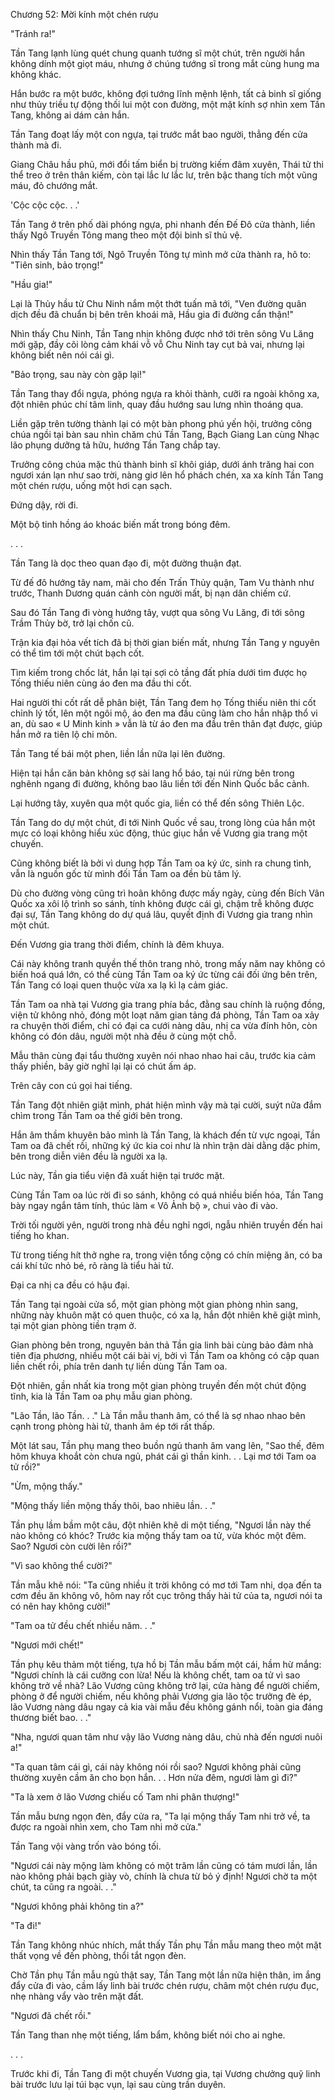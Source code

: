 




Chương 52: Mời kính một chén rượu


"Tránh ra!"

Tần Tang lạnh lùng quét chung quanh tướng sĩ một chút, trên người hắn không dính một giọt máu, nhưng ở chúng tướng sĩ trong mắt cùng hung ma không khác.

Hắn bước ra một bước, không đợi tướng lĩnh mệnh lệnh, tất cả binh sĩ giống như thủy triều tự động thối lui một con đường, một mặt kính sợ nhìn xem Tần Tang, không ai dám cản hắn.

Tần Tang đoạt lấy một con ngựa, tại trước mắt bao người, thẳng đến cửa thành mà đi.

Giang Châu hầu phủ, mới đổi tấm biển bị trường kiếm đâm xuyên, Thái tử thi thể treo ở trên thân kiếm, còn tại lắc lư lắc lư, trên bậc thang tích một vũng máu, đỏ chướng mắt.

'Cộc cộc cộc. . .'

Tần Tang ở trên phố dài phóng ngựa, phi nhanh đến Đế Đô cửa thành, liền thấy Ngô Truyền Tông mang theo một đội binh sĩ thủ vệ.

Nhìn thấy Tần Tang tới, Ngô Truyền Tông tự mình mở cửa thành ra, hô to: "Tiên sinh, bảo trọng!"

"Hầu gia!"

Lại là Thủy hầu tử Chu Ninh nắm một thớt tuấn mã tới, "Ven đường quân dịch đều đã chuẩn bị bên trên khoái mã, Hầu gia đi đường cẩn thận!"

Nhìn thấy Chu Ninh, Tần Tang nhịn không được nhớ tới trên sông Vu Lăng mới gặp, đầy cõi lòng cảm khái vỗ vỗ Chu Ninh tay cụt bả vai, nhưng lại không biết nên nói cái gì.

"Bảo trọng, sau này còn gặp lại!"

Tần Tang thay đổi ngựa, phóng ngựa ra khỏi thành, cưỡi ra ngoài không xa, đột nhiên phúc chí tâm linh, quay đầu hướng sau lưng nhìn thoáng qua.

Liền gặp trên tường thành lại có một bàn phong phú yến hội, trưởng công chúa ngồi tại bàn sau nhìn chăm chú Tần Tang, Bạch Giang Lan cùng Nhạc lão phụng dưỡng tả hữu, hướng Tần Tang chắp tay.

Trưởng công chúa mặc thủ thành binh sĩ khôi giáp, dưới ánh trăng hai con ngươi xán lạn như sao trời, nàng giơ lên hổ phách chén, xa xa kính Tần Tang một chén rượu, uống một hơi cạn sạch.

Đứng dậy, rời đi.

Một bộ tinh hồng áo khoác biến mất trong bóng đêm.

. . .

Tần Tang là dọc theo quan đạo đi, một đường thuận đạt.

Từ đế đô hướng tây nam, mãi cho đến Trấn Thủy quận, Tam Vu thành như trước, Thanh Dương quán cảnh còn người mất, bị nạn dân chiếm cứ.

Sau đó Tần Tang đi vòng hướng tây, vượt qua sông Vu Lăng, đi tới sông Trầm Thủy bờ, trở lại chốn cũ.

Trận kia đại hỏa vết tích đã bị thời gian biến mất, nhưng Tần Tang y nguyên có thể tìm tới một chút bạch cốt.

Tìm kiếm trong chốc lát, hắn lại tại sợi cỏ tầng đất phía dưới tìm được họ Tống thiếu niên cùng áo đen ma đầu thi cốt.

Hai người thi cốt rất dễ phân biệt, Tần Tang đem họ Tống thiếu niên thi cốt chỉnh lý tốt, lên một ngôi mộ, áo đen ma đầu cũng làm cho hắn nhập thổ vi an, dù sao « U Minh kinh » vẫn là từ áo đen ma đầu trên thân đạt được, giúp hắn mở ra tiên lộ chi môn.

Tần Tang tế bái một phen, liền lần nữa lại lên đường.

Hiện tại hắn căn bản không sợ sài lang hổ báo, tại núi rừng bên trong nghênh ngang đi đường, không bao lâu liền tới đến Ninh Quốc bắc cảnh.

Lại hướng tây, xuyên qua một quốc gia, liền có thể đến sông Thiên Lộc.

Tần Tang do dự một chút, đi tới Ninh Quốc về sau, trong lòng của hắn một mực có loại không hiểu xúc động, thúc giục hắn về Vương gia trang một chuyến.

Cũng không biết là bởi vì dung hợp Tần Tam oa ký ức, sinh ra chung tình, vẫn là nguồn gốc từ mình đối Tần Tam oa đền bù tâm lý.

Dù cho đường vòng cũng trì hoãn không được mấy ngày, cùng đến Bích Vân Quốc xa xôi lộ trình so sánh, tính không được cái gì, chậm trễ không được đại sự, Tần Tang không do dự quá lâu, quyết định đi Vương gia trang nhìn một chút.

Đến Vương gia trang thời điểm, chính là đêm khuya.

Cái này không tranh quyền thế thôn trang nhỏ, trong mấy năm nay không có biến hoá quá lớn, có thể cùng Tần Tam oa ký ức từng cái đối ứng bên trên, Tần Tang có loại quen thuộc vừa xa lạ kì lạ cảm giác.

Tần Tam oa nhà tại Vương gia trang phía bắc, đằng sau chính là ruộng đồng, viện tử không nhỏ, đóng một loạt năm gian tảng đá phòng, Tần Tam oa xảy ra chuyện thời điểm, chỉ có đại ca cưới nàng dâu, nhị ca vừa đính hôn, còn không có đón dâu, người một nhà đều ở cùng một chỗ.

Mẫu thân cùng đại tẩu thường xuyên nói nhao nhao hai câu, trước kia cảm thấy phiền, bây giờ nghĩ lại lại có chút ấm áp.

Trên cây con cú gọi hai tiếng.

Tần Tang đột nhiên giật mình, phát hiện mình vậy mà tại cười, suýt nữa đắm chìm trong Tần Tam oa thế giới bên trong.

Hắn âm thầm khuyên bảo mình là Tần Tang, là khách đến từ vực ngoại, Tần Tam oa đã chết rồi, những ký ức kia coi như là nhìn trận dài dằng dặc phim, bên trong diễn viên đều là người xa lạ.

Lúc này, Tần gia tiểu viện đã xuất hiện tại trước mặt.

Cùng Tần Tam oa lúc rời đi so sánh, không có quá nhiều biến hóa, Tần Tang bày ngay ngắn tâm tính, thúc làm « Vô Ảnh bộ », chui vào đi vào.

Trời tối người yên, người trong nhà đều nghỉ ngơi, ngẫu nhiên truyền đến hai tiếng ho khan.

Từ trong tiếng hít thở nghe ra, trong viện tổng cộng có chín miệng ăn, có ba cái khí tức nhỏ bé, rõ ràng là tiểu hài tử.

Đại ca nhị ca đều có hậu đại.

Tần Tang tại ngoài cửa sổ, một gian phòng một gian phòng nhìn sang, những này khuôn mặt có quen thuộc, có xa lạ, hắn đột nhiên khẽ giật mình, tại một gian phòng tiền trạm ở.

Gian phòng bên trong, nguyên bản thả Tần gia linh bài cùng bảo đảm nhà tiên địa phương, nhiều một cái bài vị, bởi vì Tần Tam oa không có cập quan liền chết rồi, phía trên danh tự liền dùng Tần Tam oa.

Đột nhiên, gần nhất kia trong một gian phòng truyền đến một chút động tĩnh, kia là Tần Tam oa phụ mẫu gian phòng.

"Lão Tần, lão Tần. . ." Là Tần mẫu thanh âm, có thể là sợ nhao nhao bên cạnh trong phòng hài tử, thanh âm ép tới rất thấp.

Một lát sau, Tần phụ mang theo buồn ngủ thanh âm vang lên, "Sao thế, đêm hôm khuya khoắt còn chưa ngủ, phát cái gì thần kinh. . . Lại mơ tới Tam oa tử rồi?"

"Ừm, mộng thấy."

"Mộng thấy liền mộng thấy thôi, bao nhiêu lần. . ."

Tần phụ lầm bầm một câu, đột nhiên khẽ di một tiếng, "Ngươi lần này thế nào không có khóc? Trước kia mộng thấy tam oa tử, vừa khóc một đêm. Sao? Ngươi còn cười lên rồi?"

"Vì sao không thể cười?"

Tần mẫu khẽ nói: "Ta cũng nhiều ít trời không có mơ tới Tam nhi, dọa đến ta cơm đều ăn không vô, hôm nay rốt cục trông thấy hài tử của ta, ngươi nói ta có nên hay không cười!"

"Tam oa tử đều chết nhiều năm. . ."

"Ngươi mới chết!"

Tần phụ kêu thảm một tiếng, tựa hồ bị Tần mẫu bấm một cái, hầm hừ mắng: "Ngươi chính là cái cưỡng con lừa! Nếu là không chết, tam oa tử vì sao không trở về nhà? Lão Vương cũng không trở lại, cửa hàng để người chiếm, phòng ở để người chiếm, nếu không phải Vương gia lão tộc trưởng đè ép, lão Vương nàng dâu ngay cả kia vài mẫu đều không gánh nổi, toàn gia đáng thương biết bao. . ."

"Nha, ngươi quan tâm như vậy lão Vương nàng dâu, chủ nhà đến ngươi nuôi a!"

"Ta quan tâm cái gì, cái này không nói rồi sao? Ngươi không phải cũng thường xuyên cầm ăn cho bọn hắn. . . Hơn nửa đêm, ngươi làm gì đi?"

"Ta là xem ở lão Vương chiếu cố Tam nhi phân thượng!"

Tần mẫu bưng ngọn đèn, đẩy cửa ra, "Ta lại mộng thấy Tam nhi trở về, ta được ra ngoài nhìn xem, cho Tam nhi mở cửa."

Tần Tang vội vàng trốn vào bóng tối.

"Ngươi cái này mộng làm không có một trăm lần cũng có tám mươi lần, lần nào không phải bạch giày vò, chính là chưa từ bỏ ý định! Ngươi chờ ta một chút, ta cũng ra ngoài. . ."

"Ngươi không phải không tin a?"

"Ta đi!"

Tần Tang không nhúc nhích, mắt thấy Tần phụ Tần mẫu mang theo một mặt thất vọng về đến phòng, thổi tắt ngọn đèn.

Chờ Tần phụ Tần mẫu ngủ thật say, Tần Tang một lần nữa hiện thân, im ắng đẩy cửa đi vào, cầm lấy linh bài trước chén rượu, châm một chén rượu đục, nhẹ nhàng vẩy vào trên mặt đất.

"Ngươi đã chết rồi."

Tần Tang than nhẹ một tiếng, lẩm bẩm, không biết nói cho ai nghe.

. . .

Trước khi đi, Tần Tang đi một chuyến Vương gia, tại Vương chưởng quỹ linh bài trước lưu lại túi bạc vụn, lại sau cùng trần duyên.





